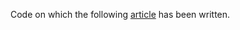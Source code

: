 Code on which the following [article](https://thomas-rubattel.medium.com/function-composition-vs-function-decorator-6ec9efc000c2) has been written.
